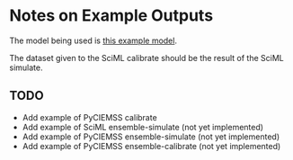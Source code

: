 # Notes on Example Outputs

The model being used is [this example model](../example-amr.json).

The dataset given to the SciML calibrate should be the result of the SciML simulate.

## TODO
- Add example of PyCIEMSS calibrate
- Add example of SciML ensemble-simulate (not yet implemented)
- Add example of PyCIEMSS ensemble-simulate (not yet implemented)
- Add example of PyCIEMSS ensemble-calibrate (not yet implemented)

